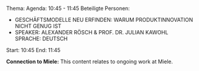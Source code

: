 # 
Thema: 
Agenda: 10:45 - 11:45
Beteiligte Personen:
- GESCHÄFTSMODELLE NEU ERFINDEN: WARUM PRODUKTINNOVATION NICHT GENUG IST
- SPEAKER: ALEXANDER RÖSCH & PROF. DR. JULIAN KAWOHL SPRACHE: DEUTSCH

Start: 10:45
End: 11:45

**Connection to Miele:** This content relates to ongoing work at Miele.
